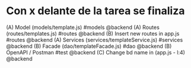 # Con x delante de la tarea se finaliza

(A) Model (models/template.js) #models @backend
(A) Routes (routes/templates.js) #routes @backend
(B) Insert new routes in app.js #routes @backend
(A) Services (services/templateService.js) #services @backend
(B) Facade (dao/templateFacade.js) #dao @backend
(B) OpenAPI / Postman #test @backend
(C) Change bd name in (app.js - l:4) @backend
